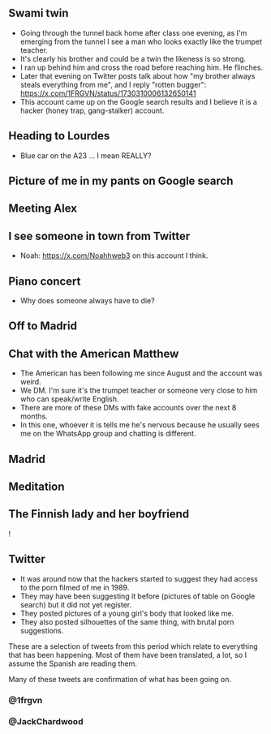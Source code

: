 ## Swami twin

- Going through the tunnel back home after class one evening, as I'm emerging from the tunnel I see a man who looks exactly like the trumpet teacher.
- It's clearly his brother and could be a twin the likeness is so strong.
- I ran up behind him and cross the road before reaching him. He flinches.
- Later that evening on Twitter posts talk about how "my brother always steals everything from me", and I reply "rotten bugger": https://x.com/1FRGVN/status/1730310006132650141
- This account came up on the Google search results and I believe it is a hacker (honey trap, gang-stalker) account.

## Heading to Lourdes

- Blue car on the A23 ... I mean REALLY?

## Picture of me in my pants on Google search



## Meeting Alex



## I see someone in town from Twitter

- Noah: https://x.com/Noahhweb3 on this account I think.

## Piano concert

- Why does someone always have to die?

## Off to Madrid



## Chat with the American Matthew

- The American has been following me since August and the account was weird.
- We DM. I'm sure it's the trumpet teacher or someone very close to him who can speak/write English.
- There are more of these DMs with fake accounts over the next 8 months.
- In this one, whoever it is tells me he's nervous because he usually sees me on the WhatsApp group and chatting is different.

## Madrid

## Meditation

## The Finnish lady and her boyfriend

!

## Twitter

- It was around now that the hackers started to suggest they had access to the porn filmed of me in 1989.
- They may have been suggesting it before (pictures of table on Google search) but it did not yet register.
- They posted pictures of a young girl's body that looked like me.
- They also posted silhouettes of the same thing, with brutal porn suggestions.

These are a selection of tweets from this period which relate to everything that has been happening. Most of them have been translated, a lot, so I assume the Spanish are reading them.

Many of these tweets are confirmation of what has been going on.

### @1frgvn


### @JackChardwood